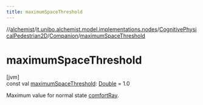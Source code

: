 ```yaml
---
title: maximumSpaceThreshold
---
```

//[alchemist](../../../../index.html)/[it.unibo.alchemist.model.implementations.nodes](../../index.html)/[CognitivePhysicalPedestrian2D](../index.html)/[Companion](index.html)/[maximumSpaceThreshold](maximum-space-threshold.html)



# maximumSpaceThreshold



[jvm]\
const val [maximumSpaceThreshold](maximum-space-threshold.html): [Double](https://kotlinlang.org/api/latest/jvm/stdlib/kotlin/-double/index.html) = 1.0



Maximum value for normal state [comfortRay](../comfort-ray.html).




